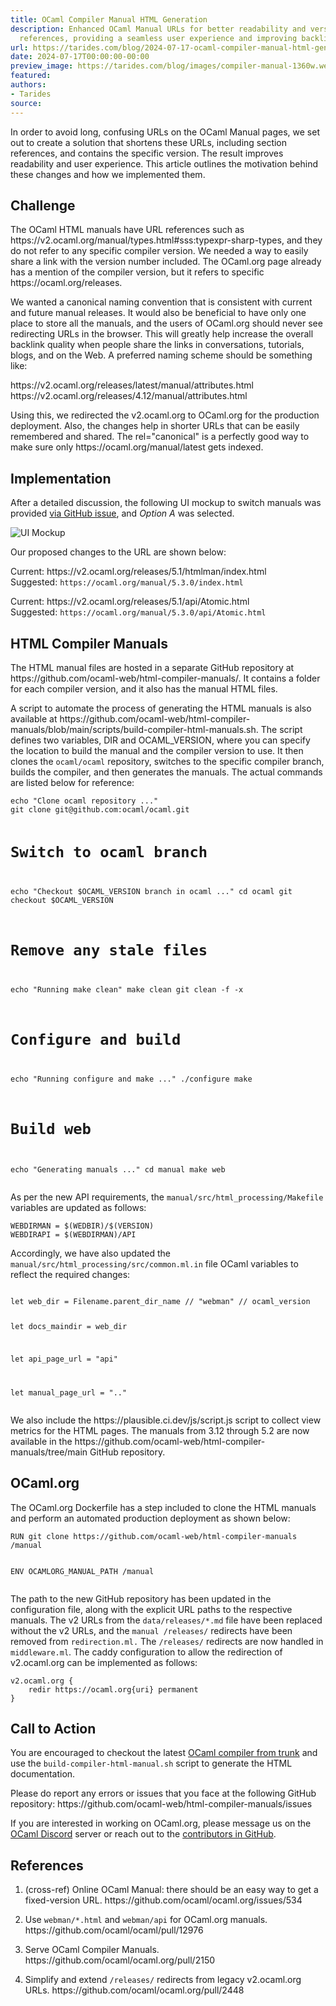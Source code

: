 ```yaml
---
title: OCaml Compiler Manual HTML Generation
description: Enhanced OCaml Manual URLs for better readability and version-specific
  references, providing a seamless user experience and improving backlink quality.
url: https://tarides.com/blog/2024-07-17-ocaml-compiler-manual-html-generation
date: 2024-07-17T00:00:00-00:00
preview_image: https://tarides.com/blog/images/compiler-manual-1360w.webp
featured:
authors:
- Tarides
source:
---
```


<p>In order to avoid long, confusing URLs on the OCaml Manual pages, we set out to create a solution that shortens these URLs, including section references, and contains the specific version. The result improves readability and user experience. This article outlines the motivation behind these changes and how we implemented them.</p>
<h2>Challenge</h2>
<p>The OCaml HTML manuals have URL references such as https://v2.ocaml.org/manual/types.html#sss:typexpr-sharp-types, and they do not refer to any specific compiler version. We needed a way to easily share a link with the version number included. The OCaml.org page already has a mention of the compiler version, but it refers to specific https://ocaml.org/releases.</p>
<p>We wanted a canonical naming convention that is consistent with current and future manual releases. It would also be beneficial to have only one place to store all the manuals, and the users of OCaml.org should never see redirecting URLs in the browser. This will greatly help increase the overall backlink quality when people share the links in conversations, tutorials, blogs, and on the Web. A preferred naming scheme should be something like:</p>
<p>https://v2.ocaml.org/releases/latest/manual/attributes.html
https://v2.ocaml.org/releases/4.12/manual/attributes.html</p>
<p>Using this, we redirected the v2.ocaml.org to OCaml.org for the production deployment. Also, the changes help in shorter URLs that can be easily remembered and shared. The rel=&quot;canonical&quot; is a perfectly good way to make sure only https://ocaml.org/manual/latest gets indexed.</p>
<h2>Implementation</h2>
<p>After a detailed discussion, the following UI mockup to switch manuals was provided <a href="https://github.com/ocaml/ocaml.org/issues/534#issuecomment-1318570350">via GitHub issue</a>, and <em>Option A</em> was selected.</p>
<p><img src="https://tarides.com/blog/images/UI-Mockup-1360w~juSPFyoGQry1P2d6IQH6iA.webp" sizes="(min-width: 1360px) 1360px, (min-width: 680px) 680px, 100vw" srcset="/blog/images/UI-Mockup-170w~SAoPK_zlNbBuzRgvQCTM_Q.webp 170w, /blog/images/UI-Mockup-340w~DlpF3X72C2MTNVPZE1GxSQ.webp 340w, /blog/images/UI-Mockup-680w~yXlq1opL_GnA_cth01Ddlw.webp 680w, /blog/images/UI-Mockup-1360w~juSPFyoGQry1P2d6IQH6iA.webp 1360w" alt="UI Mockup"/></p>
<p>Our proposed changes to the URL are shown below:</p>
<p>Current: https://v2.ocaml.org/releases/5.1/htmlman/index.html<br/>
Suggested: <code>https://ocaml.org/manual/5.3.0/index.html</code></p>
<p>Current: https://v2.ocaml.org/releases/5.1/api/Atomic.html<br/>
Suggested: <code>https://ocaml.org/manual/5.3.0/api/Atomic.html</code></p>
<h2>HTML Compiler Manuals</h2>
<p>The HTML manual files are hosted in a separate GitHub repository at https://github.com/ocaml-web/html-compiler-manuals/. It contains a folder for each compiler version, and it also has the manual HTML files.</p>
<p>A script to automate the process of generating the HTML manuals is also available at https://github.com/ocaml-web/html-compiler-manuals/blob/main/scripts/build-compiler-html-manuals.sh. The script defines two variables, DIR and OCAML_VERSION, where you can specify the location to build the manual and the compiler version to use. It then clones the <code>ocaml/ocaml</code> repository, switches to the specific compiler branch, builds the compiler, and then generates the manuals. The actual commands are listed below for reference:</p>
<pre><code>echo &quot;Clone ocaml repository ...&quot;
git clone git@github.com:ocaml/ocaml.git

# Switch to ocaml branch
echo &quot;Checkout $OCAML_VERSION branch in ocaml ...&quot;
cd ocaml
git checkout $OCAML_VERSION

# Remove any stale files
echo &quot;Running make clean&quot;
make clean
git clean -f -x

# Configure and build
echo &quot;Running configure and make ...&quot;
./configure
make

# Build web
echo &quot;Generating manuals ...&quot;
cd manual
make web
</code></pre>
<p>As per the new API requirements, the <code>manual/src/html_processing/Makefile</code> variables are updated as follows:</p>
<pre><code>WEBDIRMAN = $(WEDBIR)/$(VERSION)
WEBDIRAPI = $(WEBDIRMAN)/API
</code></pre>
<p>Accordingly, we have also updated the <code>manual/src/html_processing/src/common.ml.in</code> file OCaml variables to reflect the required changes:</p>
<pre><code>
let web_dir = Filename.parent_dir_name // &quot;webman&quot; // ocaml_version

let docs_maindir = web_dir

let api_page_url = &quot;api&quot;

let manual_page_url = &quot;..&quot;
</code></pre>
<p>We also include the https://plausible.ci.dev/js/script.js script to collect view metrics for the HTML pages. The manuals from 3.12 through 5.2 are now available in the https://github.com/ocaml-web/html-compiler-manuals/tree/main GitHub repository.</p>
<h2>OCaml.org</h2>
<p>The OCaml.org Dockerfile has a step included to clone the HTML manuals and perform an automated production deployment as shown below:</p>
<pre><code>RUN git clone https://github.com/ocaml-web/html-compiler-manuals /manual

ENV OCAMLORG_MANUAL_PATH /manual
</code></pre>
<p>The path to the new GitHub repository has been updated in the configuration file, along with the explicit URL paths to the respective manuals. The v2 URLs from the <code>data/releases/*.md</code> file have been replaced without the v2 URLs, and the <code>manual /releases/</code> redirects have been removed from <code>redirection.ml.</code> The <code>/releases/</code> redirects are now handled in <code>middleware.ml</code>. The caddy configuration to allow the redirection of v2.ocaml.org can be implemented as follows:</p>
<pre><code>v2.ocaml.org {
	redir https://ocaml.org{uri} permanent
}
</code></pre>
<h2>Call to Action</h2>
<p>You are encouraged to checkout the latest <a href="https://github.com/ocaml/ocaml">OCaml compiler from trunk</a> and use the <code>build-compiler-html-manual.sh</code> script to generate the HTML documentation.</p>
<p>Please do report any errors or issues that you face at the following GitHub repository: https://github.com/ocaml-web/html-compiler-manuals/issues</p>
<p>If you are interested in working on OCaml.org, please message us on the <a href="http://discord.ocaml.org">OCaml Discord</a> server or reach out to the <a href="https://github.com/ocaml-web//html-compiler-manuals">contributors in GitHub</a>.</p>
<h2>References</h2>
<ol>
<li>
<p>(cross-ref) Online OCaml Manual: there should be an easy way to get a fixed-version URL. https://github.com/ocaml/ocaml.org/issues/534</p>
</li>
<li>
<p>Use <code>webman/*.html</code> and <code>webman/api</code> for OCaml.org manuals. https://github.com/ocaml/ocaml/pull/12976</p>
</li>
<li>
<p>Serve OCaml Compiler Manuals. https://github.com/ocaml/ocaml.org/pull/2150</p>
</li>
<li>
<p>Simplify and extend <code>/releases/</code> redirects from legacy v2.ocaml.org URLs. https://github.com/ocaml/ocaml.org/pull/2448</p>
</li>
</ol>

